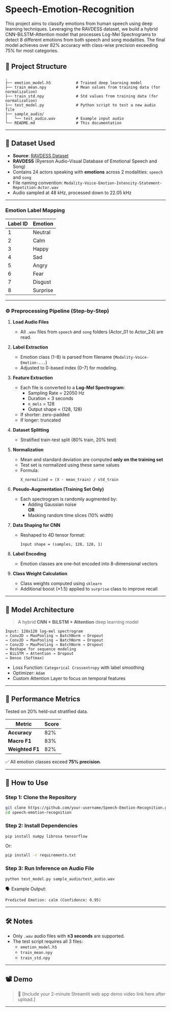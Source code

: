 # Speech-Emotion-Recognition

This project aims to classify emotions from human speech using deep learning techniques. Leveraging the RAVDESS dataset, we build a hybrid CNN-BiLSTM-Attention model that processes Log-Mel Spectrograms to detect 8 different emotions from both speech and song modalities. The final model achieves over 82% accuracy with class-wise precision exceeding 75% for most categories.

## 📁 Project Structure

```
.
├── emotion_model.h5           # Trained deep learning model
├── train_mean.npy             # Mean values from training data (for normalization)
├── train_std.npy              # Std values from training data (for normalization)
├── test_model.py              # Python script to test a new audio file
├── sample_audio/
│   └── test_audio.wav         # Example input audio
└── README.md                  # This documentation
```

---

## 📌 Dataset Used
- **Source**: [RAVDESS Dataset](https://zenodo.org/record/1188976)
- **RAVDESS** (Ryerson Audio-Visual Database of Emotional Speech and Song)
- Contains 24 actors speaking with **emotions** across 2 modalities: `speech` and `song`
- File naming convention: `Modality-Voice-Emotion-Intensity-Statement-Repetition-Actor.wav`
- Audio sampled at 48 kHz, processed down to 22.05 kHz

---

### Emotion Label Mapping

| Label ID | Emotion   |
|----------|-----------|
| 1        | Neutral   |
| 2        | Calm      |
| 3        | Happy     |
| 4        | Sad       |
| 5        | Angry     |
| 6        | Fear      |
| 7        | Disgust   |
| 8        | Surprise  |

---

### ⚙️ Preprocessing Pipeline (Step-by-Step)

1. **Load Audio Files**  
   - All `.wav` files from `speech` and `song` folders (Actor_01 to Actor_24) are read.

2. **Label Extraction**  
   - Emotion class (1–8) is parsed from filename (`Modality-Voice-Emotion-...`)
   - Adjusted to 0-based index (0–7) for modeling.

3. **Feature Extraction**  
   - Each file is converted to a **Log-Mel Spectrogram**:
     - Sampling Rate = 22050 Hz  
     - Duration = 3 seconds  
     - `n_mels` = 128  
     - Output shape = (128, 128)  
   - If shorter: zero-padded  
   - If longer: truncated

4. **Dataset Splitting**  
   - Stratified train-test split (80% train, 20% test)

5. **Normalization**  
   - Mean and standard deviation are computed **only on the training set**
   - Test set is normalized using these same values  
   - Formula:  
     ```
     X_normalized = (X - mean_train) / std_train
     ```

6. **Pseudo-Augmentation (Training Set Only)**  
   - Each spectrogram is randomly augmented by:
     - Adding Gaussian noise  
     **OR**
     - Masking random time slices (10% width)

7. **Data Shaping for CNN**  
   - Reshaped to 4D tensor format:  
     ```
     Input shape = (samples, 128, 128, 1)
     ```

8. **Label Encoding**  
   - Emotion classes are one-hot encoded into 8-dimensional vectors

9. **Class Weight Calculation**  
   - Class weights computed using `sklearn`  
   - Additional boost (×1.5) applied to `surprise` class to improve recall
     
---

## 🧠 Model Architecture

> A hybrid **CNN + BiLSTM + Attention** deep learning model

```text
Input: 128x128 log-mel spectrogram
→ Conv2D → MaxPooling → BatchNorm → Dropout
→ Conv2D → MaxPooling → BatchNorm → Dropout
→ Conv2D → MaxPooling → BatchNorm → Dropout
→ Reshape for sequence modeling
→ BiLSTM → Attention → Dropout
→ Dense (Softmax)
```

- Loss Function: `Categorical Crossentropy` with label smoothing
- Optimizer: `Adam`
- Custom Attention Layer to focus on temporal features

---

## 🎯 Performance Metrics

Tested on 20% held-out stratified data.

| Metric         | Score     |
|----------------|-----------|
| **Accuracy**   | 82%       |
| **Macro F1**   | 83%       |
| **Weighted F1**| 82%       |

✅ All emotion classes exceed **75% precision**.

---

## 🚀 How to Use

### Step 1: Clone the Repository

```bash
git clone https://github.com/your-username/Speech-Emotion-Recognition.git
cd speech-emotion-recognition
```

### Step 2: Install Dependencies

```bash
pip install numpy librosa tensorflow
```

Or:

```bash
pip install -r requirements.txt
```

### Step 3: Run Inference on Audio File

```bash
python test_model.py sample_audio/test_audio.wav
```

🗣️ Example Output:

```
Predicted Emotion: calm (Confidence: 0.95)
```

---

## 🛠️ Notes

- Only `.wav` audio files with **≤3 seconds** are supported.
- The test script requires all 3 files:
  - `emotion_model.h5`
  - `train_mean.npy`
  - `train_std.npy`

---

## 📽️ Demo

> 🎥 [Include your 2-minute Streamlit web app demo video link here after upload.]

---
